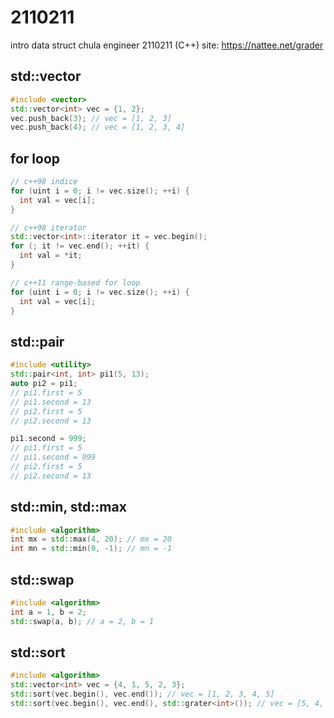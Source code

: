 # 2110211
intro data struct chula engineer 2110211 (C++)
site: https://nattee.net/grader

## std::vector
```cpp
#include <vector>
std::vector<int> vec = {1, 2};
vec.push_back(3); // vec = [1, 2, 3]
vec.push_back(4); // vec = [1, 2, 3, 4]
```

## for loop
```cpp
// c++98 indice
for (uint i = 0; i != vec.size(); ++i) {
  int val = vec[i];
}

// c++98 iterator
std::vector<int>::iterator it = vec.begin(); 
for (; it != vec.end(); ++it) {
  int val = *it;
}

// c++11 range-based for loop
for (uint i = 0; i != vec.size(); ++i) {
  int val = vec[i];
}

```

## std::pair
```cpp
#include <utility>
std::pair<int, int> pi1(5, 13);
auto pi2 = pi1;
// pi1.first = 5
// pi1.second = 13
// pi2.first = 5
// pi2.second = 13

pi1.second = 999;
// pi1.first = 5
// pi1.second = 999
// pi2.first = 5
// pi2.second = 13
```

## std::min, std::max
```cpp
#include <algorithm>
int mx = std::max(4, 20); // mx = 20
int mn = std::min(9, -1); // mn = -1
```

## std::swap
```cpp
#include <algorithm>
int a = 1, b = 2;
std::swap(a, b); // a = 2, b = 1
```

## std::sort
```cpp
#include <algorithm>
std::vector<int> vec = {4, 1, 5, 2, 3};
std::sort(vec.begin(), vec.end()); // vec = [1, 2, 3, 4, 5]
std::sort(vec.begin(), vec.end(), std::grater<int>()); // vec = [5, 4, 3, 2, 1]
```

